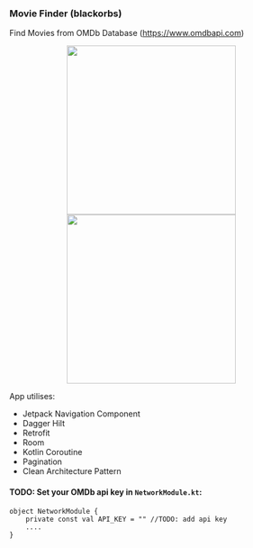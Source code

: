 ### Movie Finder (blackorbs)
Find Movies from OMDb Database (https://www.omdbapi.com)

<p align="center">
  <img src="https://github.com/blackorbs-dev/MovieFinder/assets/62489500/960ea7de-161c-4038-aae2-74f47bd4efe5" width="300">
  <img src="https://github.com/blackorbs-dev/MovieFinder/assets/62489500/2c4643f1-0fc9-4a9a-9de9-92c0a78ddf17" width="300">
</p>

App utilises: 
* Jetpack Navigation Component
* Dagger Hilt
* Retrofit
* Room
* Kotlin Coroutine
* Pagination
* Clean Architecture Pattern

#### TODO: Set your OMDb api key in `NetworkModule.kt`:
```
object NetworkModule {
    private const val API_KEY = "" //TODO: add api key
    ....
}
```

